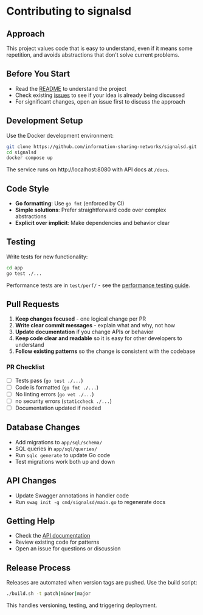 # Contributing to signalsd

## Approach

This project values code that is easy to understand, even if it means some repetition, and avoids abstractions that don't solve current problems.

## Before You Start

- Read the [README](README.md) to understand the project
- Check existing [issues](https://github.com/information-sharing-networks/signalsd/issues) to see if your idea is already being discussed
- For significant changes, open an issue first to discuss the approach

## Development Setup

Use the Docker development environment:

```bash
git clone https://github.com/information-sharing-networks/signalsd.git
cd signalsd
docker compose up
```

The service runs on http://localhost:8080 with API docs at `/docs`.

## Code Style

- **Go formatting**: Use `go fmt` (enforced by CI)
- **Simple solutions**: Prefer straightforward code over complex abstractions
- **Explicit over implicit**: Make dependencies and behavior clear

## Testing

Write tests for new functionality:

```bash
cd app
go test ./...
```

Performance tests are in `test/perf/` - see the [performance testing guide](test/perf/README.md).

## Pull Requests

1. **Keep changes focused** - one logical change per PR
2. **Write clear commit messages** - explain what and why, not how
3. **Update documentation** if you change APIs or behavior
4. **Keep code clear and readable** so it is easy for other developers to understand
5. **Follow existing patterns** so the change is consistent with the codebase

### PR Checklist

- [ ] Tests pass (`go test ./...`)
- [ ] Code is formatted (`go fmt ./...`)
- [ ] No linting errors (`go vet ./...`)
- [ ] no security errors (`staticcheck ./...`)
- [ ] Documentation updated if needed

## Database Changes

- Add migrations to `app/sql/schema/`
- SQL queries in `app/sql/queries/`
- Run `sqlc generate` to update Go code
- Test migrations work both up and down

## API Changes

- Update Swagger annotations in handler code
- Run `swag init -g cmd/signalsd/main.go` to regenerate docs

## Getting Help

- Check the [API documentation](https://information-sharing-networks.github.io/signalsd/app/docs/index.html)
- Review existing code for patterns
- Open an issue for questions or discussion

## Release Process

Releases are automated when version tags are pushed. Use the build script:

```bash
./build.sh -t patch|minor|major
```

This handles versioning, testing, and triggering deployment.
